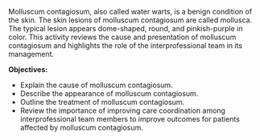 Molluscum contagiosum, also called water warts, is a benign condition of the skin. The skin lesions of molluscum contagiosum are called mollusca. The typical lesion appears dome-shaped, round, and pinkish-purple in color. This activity reviews the cause and presentation of molluscum contagiosum and highlights the role of the interprofessional team in its management.

**Objectives:**
- Explain the cause of molluscum contagiosum.
- Describe the appearance of molluscum contagiosum.
- Outline the treatment of molluscum contagiosum.
- Review the importance of improving care coordination among interprofessional team members to improve outcomes for patients affected by molluscum contagiosum.